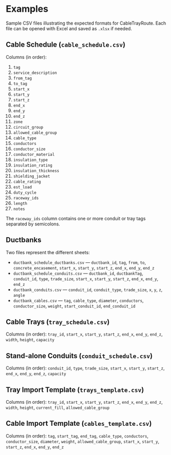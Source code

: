 # Examples

Sample CSV files illustrating the expected formats for CableTrayRoute. Each file can be opened with Excel and saved as `.xlsx` if needed.

## Cable Schedule (`cable_schedule.csv`)

Columns (in order):

1. `tag`
2. `service_description`
3. `from_tag`
4. `to_tag`
5. `start_x`
6. `start_y`
7. `start_z`
8. `end_x`
9. `end_y`
10. `end_z`
11. `zone`
12. `circuit_group`
13. `allowed_cable_group`
14. `cable_type`
15. `conductors`
16. `conductor_size`
17. `conductor_material`
18. `insulation_type`
19. `insulation_rating`
20. `insulation_thickness`
21. `shielding_jacket`
22. `cable_rating`
23. `est_load`
24. `duty_cycle`
25. `raceway_ids`
26. `length`
27. `notes`

The `raceway_ids` column contains one or more conduit or tray tags separated by semicolons.

## Ductbanks

Two files represent the different sheets:

- `ductbank_schedule_ductbanks.csv` — `ductbank_id`, `tag`, `from`, `to`, `concrete_encasement`, `start_x`, `start_y`, `start_z`, `end_x`, `end_y`, `end_z`
- `ductbank_schedule_conduits.csv` — `ductbank_id`, `ductbankTag`, `conduit_id`, `type`, `trade_size`, `start_x`, `start_y`, `start_z`, `end_x`, `end_y`, `end_z`
- `ductbank_conduits.csv` — `conduit_id`, `conduit_type`, `trade_size`, `x`, `y`, `z`, `angle`
- `ductbank_cables.csv` — `tag`, `cable_type`, `diameter`, `conductors`, `conductor_size`, `weight`, `start_conduit_id`, `end_conduit_id`

## Cable Trays (`tray_schedule.csv`)

Columns (in order): `tray_id`, `start_x`, `start_y`, `start_z`, `end_x`, `end_y`, `end_z`, `width`, `height`, `capacity`

## Stand-alone Conduits (`conduit_schedule.csv`)

Columns (in order): `conduit_id`, `type`, `trade_size`, `start_x`, `start_y`, `start_z`, `end_x`, `end_y`, `end_z`, `capacity`

## Tray Import Template (`trays_template.csv`)

Columns (in order): `tray_id`, `start_x`, `start_y`, `start_z`, `end_x`, `end_y`, `end_z`, `width`, `height`, `current_fill`, `allowed_cable_group`

## Cable Import Template (`cables_template.csv`)

Columns (in order): `tag`, `start_tag`, `end_tag`, `cable_type`, `conductors`, `conductor_size`, `diameter`, `weight`, `allowed_cable_group`, `start_x`, `start_y`, `start_z`, `end_x`, `end_y`, `end_z`
